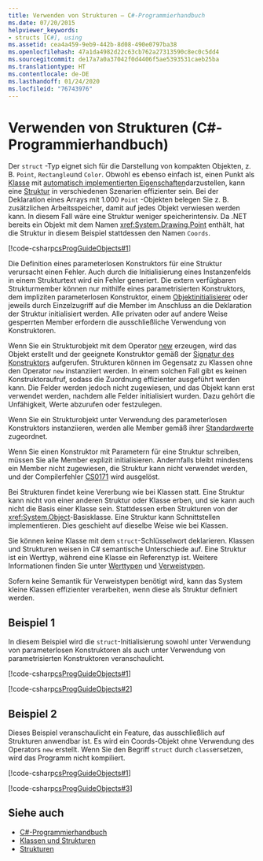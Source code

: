 ```yaml
---
title: Verwenden von Strukturen – C#-Programmierhandbuch
ms.date: 07/20/2015
helpviewer_keywords:
- structs [C#], using
ms.assetid: cea4a459-9eb9-442b-8d08-490e0797ba38
ms.openlocfilehash: 47a1da4982d22c63cb762a27313590c8ec0c5dd4
ms.sourcegitcommit: de17a7a0a37042f0d4406f5ae5393531caeb25ba
ms.translationtype: HT
ms.contentlocale: de-DE
ms.lasthandoff: 01/24/2020
ms.locfileid: "76743976"
---
```

# <a name="using-structs-c-programming-guide"></a>Verwenden von Strukturen (C#-Programmierhandbuch)

Der `struct` -Typ eignet sich für die Darstellung von kompakten Objekten, z. B. `Point`, `Rectangle`und `Color`. Obwohl es ebenso einfach ist, einen Punkt als [Klasse](../../language-reference/keywords/class.md) mit [automatisch implementierten Eigenschaften](./auto-implemented-properties.md)darzustellen, kann eine [Struktur](../../language-reference/keywords/struct.md) in verschiedenen Szenarien effizienter sein. Bei der Deklaration eines Arrays mit 1.000 `Point` -Objekten belegen Sie z. B. zusätzlichen Arbeitsspeicher, damit auf jedes Objekt verwiesen werden kann. In diesem Fall wäre eine Struktur weniger speicherintensiv. Da .NET bereits ein Objekt mit dem Namen <xref:System.Drawing.Point> enthält, hat die Struktur in diesem Beispiel stattdessen den Namen `Coords`.

[!code-csharp[csProgGuideObjects#1](~/samples/snippets/csharp/VS_Snippets_VBCSharp/csProgGuideObjects/CS/Objects.cs#1)]

Die Definition eines parameterlosen Konstruktors für eine Struktur verursacht einen Fehler. Auch durch die Initialisierung eines Instanzenfelds in einem Strukturtext wird ein Fehler generiert. Die extern verfügbaren Strukturmember können nur mithilfe eines parametrisierten Konstruktors, dem impliziten parameterlosen Konstruktor, einem [Objektinitialisierer](object-and-collection-initializers.md) oder jeweils durch Einzelzugriff auf die Member im Anschluss an die Deklaration der Struktur initialisiert werden. Alle privaten oder auf andere Weise gesperrten Member erfordern die ausschließliche Verwendung von Konstruktoren.

Wenn Sie ein Strukturobjekt mit dem Operator [new](../../language-reference/operators/new-operator.md) erzeugen, wird das Objekt erstellt und der geeignete Konstruktor gemäß der [Signatur des Konstruktors](constructors.md#constructor-syntax) aufgerufen. Strukturen können im Gegensatz zu Klassen ohne den Operator `new` instanziiert werden. In einem solchen Fall gibt es keinen Konstruktoraufruf, sodass die Zuordnung effizienter ausgeführt werden kann. Die Felder werden jedoch nicht zugewiesen, und das Objekt kann erst verwendet werden, nachdem alle Felder initialisiert wurden. Dazu gehört die Unfähigkeit, Werte abzurufen oder festzulegen.

Wenn Sie ein Strukturobjekt unter Verwendung des parameterlosen Konstruktors instanziieren, werden alle Member gemäß ihrer [Standardwerte](../../language-reference/builtin-types/default-values.md) zugeordnet.

Wenn Sie einen Konstruktor mit Parametern für eine Struktur schreiben, müssen Sie alle Member explizit initialisieren. Andernfalls bleibt mindestens ein Member nicht zugewiesen, die Struktur kann nicht verwendet werden, und der Compilerfehler [CS0171](../../misc/cs0171.md) wird ausgelöst.

Bei Strukturen findet keine Vererbung wie bei Klassen statt. Eine Struktur kann nicht von einer anderen Struktur oder Klasse erben, und sie kann auch nicht die Basis einer Klasse sein. Stattdessen erben Strukturen von der <xref:System.Object>-Basisklasse. Eine Struktur kann Schnittstellen implementieren. Dies geschieht auf dieselbe Weise wie bei Klassen.

Sie können keine Klasse mit dem `struct`-Schlüsselwort deklarieren. Klassen und Strukturen weisen in C# semantische Unterschiede auf. Eine Struktur ist ein Werttyp, während eine Klasse ein Referenztyp ist. Weitere Informationen finden Sie unter [Werttypen](../../language-reference/builtin-types/value-types.md) und [Verweistypen](../../language-reference/keywords/reference-types.md).

Sofern keine Semantik für Verweistypen benötigt wird, kann das System kleine Klassen effizienter verarbeiten, wenn diese als Struktur definiert werden.

## <a name="example-1"></a>Beispiel 1

In diesem Beispiel wird die `struct`-Initialisierung sowohl unter Verwendung von parameterlosen Konstruktoren als auch unter Verwendung von parametrisierten Konstruktoren veranschaulicht.

[!code-csharp[csProgGuideObjects#1](~/samples/snippets/csharp/VS_Snippets_VBCSharp/csProgGuideObjects/CS/Objects.cs#1)]

[!code-csharp[csProgGuideObjects#2](~/samples/snippets/csharp/VS_Snippets_VBCSharp/csProgGuideObjects/CS/Objects.cs#2)]

## <a name="example-2"></a>Beispiel 2

Dieses Beispiel veranschaulicht ein Feature, das ausschließlich auf Strukturen anwendbar ist. Es wird ein Coords-Objekt ohne Verwendung des Operators `new` erstellt. Wenn Sie den Begriff `struct` durch `class`ersetzen, wird das Programm nicht kompiliert.

[!code-csharp[csProgGuideObjects#1](~/samples/snippets/csharp/VS_Snippets_VBCSharp/csProgGuideObjects/CS/Objects.cs#1)]

[!code-csharp[csProgGuideObjects#3](~/samples/snippets/csharp/VS_Snippets_VBCSharp/csProgGuideObjects/CS/Objects.cs#3)]

## <a name="see-also"></a>Siehe auch

- [C#-Programmierhandbuch](../index.md)
- [Klassen und Strukturen](index.md)
- [Strukturen](structs.md)
